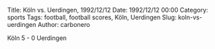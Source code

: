 Title: Köln vs. Uerdingen, 1992/12/12
Date: 1992/12/12 00:00
Category: sports
Tags: football, football scores, Köln, Uerdingen
Slug: koln-vs-uerdingen
Author: carbonero


Köln 5 - 0 Uerdingen
